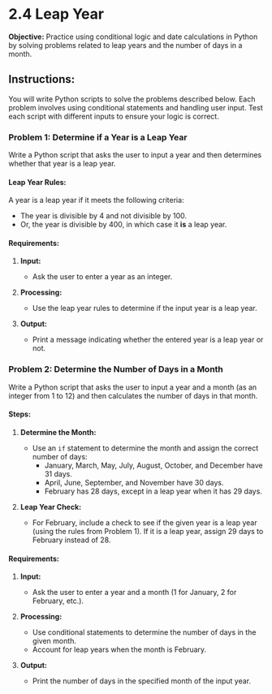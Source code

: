 # 2.4 Leap Year

**Objective:** Practice using conditional logic and date calculations in Python by solving problems related to leap years and the number of days in a month.

## Instructions:

You will write Python scripts to solve the problems described below. Each problem involves using conditional statements and handling user input. Test each script with different inputs to ensure your logic is correct.

### Problem 1: Determine if a Year is a Leap Year

Write a Python script that asks the user to input a year and then determines whether that year is a leap year.

#### Leap Year Rules:

A year is a leap year if it meets the following criteria:

- The year is divisible by 4 and not divisible by 100.
- Or, the year is divisible by 400, in which case it **is** a leap year.

#### Requirements:

1. **Input:** 
   - Ask the user to enter a year as an integer.

2. **Processing:** 
   - Use the leap year rules to determine if the input year is a leap year.

3. **Output:**
   - Print a message indicating whether the entered year is a leap year or not.

### Problem 2: Determine the Number of Days in a Month

Write a Python script that asks the user to input a year and a month (as an integer from 1 to 12) and then calculates the number of days in that month.

#### Steps:

1. **Determine the Month:**
   - Use an `if` statement to determine the month and assign the correct number of days:
     - January, March, May, July, August, October, and December have 31 days.
     - April, June, September, and November have 30 days.
     - February has 28 days, except in a leap year when it has 29 days.

2. **Leap Year Check:**
   - For February, include a check to see if the given year is a leap year (using the rules from Problem 1). If it is a leap year, assign 29 days to February instead of 28.

#### Requirements:

1. **Input:**
   - Ask the user to enter a year and a month (1 for January, 2 for February, etc.).

2. **Processing:**
   - Use conditional statements to determine the number of days in the given month.
   - Account for leap years when the month is February.

3. **Output:**
   - Print the number of days in the specified month of the input year.
